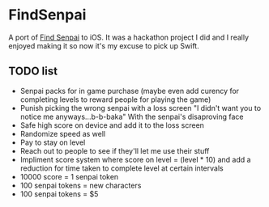 # FindSenpai
A port of [Find Senpai](www.findsenpai.co) to iOS. It was a hackathon project I did and I really enjoyed making it so now it's my excuse to pick up Swift.
## TODO list
- Senpai packs for in game purchase (maybe even add curency for completing levels to reward people for playing the game)
- Punish picking the wrong senpai with a loss screen "I didn't want you to notice me anyways...b-b-baka" With the senpai's disaproving face
- Safe high score on device and add it to the loss screen
- Randomize speed as well
- Pay to stay on level
- Reach out to people to see if they'll let me use their stuff
- Impliment score system where score on level = (level * 10) and add a reduction for time taken to complete level at certain intervals
- 10000 score = 1 senpai token
- 100 senpai tokens = new characters
- 100 senpai tokens = $5
